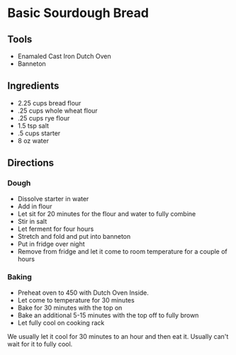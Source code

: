 # Basic Sourdough Bread

## Tools
- Enamaled Cast Iron Dutch Oven
- Banneton


## Ingredients
- 2.25 cups bread flour
- .25 cups whole wheat flour
- .25 cups rye flour
- 1.5 tsp salt
- .5 cups starter
- 8 oz water

## Directions

### Dough
- Dissolve starter in water
- Add in flour
- Let sit for 20 minutes for the flour and water to fully combine
- Stir in salt
- Let ferment for four hours
- Stretch and fold and put into banneton
- Put in fridge over night
- Remove from fridge and let it come to room temperature for a couple of hours

### Baking
- Preheat oven to 450 with Dutch Oven Inside. 
- Let come to temperature for 30 minutes
- Bake for 30 minutes with the top on
- Bake an additional 5-15 minutes with the top off to fully brown
- Let fully cool on cooking rack

We usually let it cool for 30 minutes to an hour and then eat it. Usually can't wait for it to fully cool.